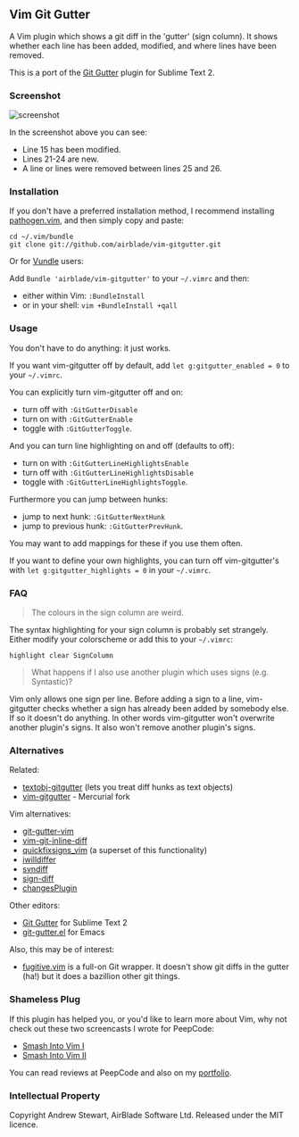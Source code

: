## Vim Git Gutter

A Vim plugin which shows a git diff in the 'gutter' (sign column).  It shows whether each line has been added, modified, and where lines have been removed.

This is a port of the [Git Gutter][st2gg] plugin for Sublime Text 2.


### Screenshot

![screenshot](https://raw.github.com/airblade/vim-gitgutter/master/screenshot.png)

In the screenshot above you can see:

* Line 15 has been modified.
* Lines 21-24 are new.
* A line or lines were removed between lines 25 and 26.


### Installation

If you don't have a preferred installation method, I recommend installing [pathogen.vim][pathogen], and then simply copy and paste:

```
cd ~/.vim/bundle
git clone git://github.com/airblade/vim-gitgutter.git
```

Or for [Vundle](https://github.com/gmarik/vundle) users:

Add `Bundle 'airblade/vim-gitgutter'` to your `~/.vimrc` and then:

* either within Vim: `:BundleInstall`
* or in your shell: `vim +BundleInstall +qall`


### Usage

You don't have to do anything: it just works.

If you want vim-gitgutter off by default, add `let g:gitgutter_enabled = 0` to your `~/.vimrc`.

You can explicitly turn vim-gitgutter off and on:

* turn off with `:GitGutterDisable`
* turn on with `:GitGutterEnable`
* toggle with `:GitGutterToggle`.

And you can turn line highlighting on and off (defaults to off):

* turn on with `:GitGutterLineHighlightsEnable`
* turn off with `:GitGutterLineHighlightsDisable`
* toggle with `:GitGutterLineHighlightsToggle`.

Furthermore you can jump between hunks:

* jump to next hunk: `:GitGutterNextHunk`
* jump to previous hunk: `:GitGutterPrevHunk`.

You may want to add mappings for these if you use them often.

If you want to define your own highlights, you can turn off vim-gitgutter's with `let g:gitgutter_highlights = 0` in your `~/.vimrc`.


### FAQ

> The colours in the sign column are weird.

The syntax highlighting for your sign column is probably set strangely.  Either modify your colorscheme or add this to your `~/.vimrc`:

```
highlight clear SignColumn
```

> What happens if I also use another plugin which uses signs (e.g. Syntastic)?

Vim only allows one sign per line.  Before adding a sign to a line, vim-gitgutter checks whether a sign has already been added by somebody else.  If so it doesn't do anything.  In other words vim-gitgutter won't overwrite another plugin's signs.  It also won't remove another plugin's signs.


### Alternatives

Related:

* [textobj-gitgutter][togg] (lets you treat diff hunks as text objects)
* [vim-gitgutter][mercurial] - Mercurial fork

Vim alternatives:

* [git-gutter-vim][ggv]
* [vim-git-inline-diff][vgid]
* [quickfixsigns_vim][qf] (a superset of this functionality)
* [iwilldiffer][iwd]
* [svndiff][svndiff]
* [sign-diff][signdiff]
* [changesPlugin][changes]

Other editors:

* [Git Gutter][st2gg] for Sublime Text 2
* [git-gutter.el][gge] for Emacs

Also, this may be of interest:

* [fugitive.vim][fugitive] is a full-on Git wrapper.  It doesn't show git diffs in the gutter (ha!) but it does a bazillion other git things.


### Shameless Plug

If this plugin has helped you, or you'd like to learn more about Vim, why not check out these two screencasts I wrote for PeepCode:

* [Smash Into Vim I][siv1]
* [Smash Into Vim II][siv2]

You can read reviews at PeepCode and also on my [portfolio][].


### Intellectual Property

Copyright Andrew Stewart, AirBlade Software Ltd.  Released under the MIT licence.


  [st2gg]: https://github.com/jisaacks/GitGutter
  [pathogen]: https://github.com/tpope/vim-pathogen
  [qf]: https://github.com/tomtom/quickfixsigns_vim
  [fugitive]: https://github.com/tpope/vim-fugitive
  [siv1]: https://peepcode.com/products/smash-into-vim-i
  [siv2]: https://peepcode.com/products/smash-into-vim-ii
  [portfolio]: http://airbladesoftware.com/portfolio#vim
  [vgid]: https://github.com/luxflux/vim-git-inline-diff
  [gge]: https://github.com/syohex/emacs-git-gutter
  [iwd]: https://bitbucket.org/sirpengi/iwilldiffer
  [svndiff]: http://www.vim.org/scripts/script.php?script_id=1881
  [signdiff]: http://www.vim.org/scripts/script.php?script_id=2712
  [changes]: http://www.vim.org/scripts/script.php?script_id=3052
  [ggv]: https://github.com/akiomik/git-gutter-vim
  [togg]:https://github.com/gilligan/textobj-gitgutter 
  [mercurial]: https://github.com/safetydank/vim-gitgutter
